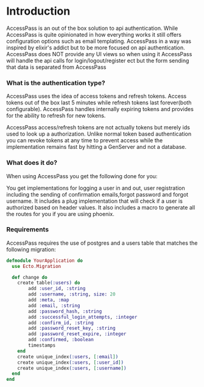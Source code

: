 # Introduction
AccessPass is an out of the box solution to api authentication. While AccessPass is quite opinionated in how everything works it still offers configuration options such as email templating. AccessPass in a way was inspired by elixir's addict but to be more focused on api authentication. AccessPass does NOT provide any UI views so when using it AccessPass will handle the api calls for login/logout/register ect but the form sending that data is separated from AccessPass

### What is the authentication type?
AccessPass uses the idea of access tokens and refresh tokens. Access tokens out of the box last 5 minutes while refresh tokens last forever(both configurable). AccessPass handles internally expiring tokens and provides for the ability to refresh for new tokens.

AccessPass access/refresh tokens are not actually tokens but merely ids used to look up a authorization. Unlike normal token based authentication you can revoke tokens at any time to prevent access while the implementation remains fast by hitting a GenServer and not a database. 

### What does it do?
When using AccessPass you get the following done for you:

You get implementations for logging a user in and out, user registration including the sending of confirmation emails,forgot password and forgot username. It includes a plug implementation that will check if a user is authorized based on header values. It also includes a macro to generate all the routes for you if you are using phoenix.


### Requirements

AccessPass requires the use of postgres and a users table that matches the following migration:

```elixir
defmodule YourApplication do
  use Ecto.Migration

  def change do
  	create table(:users) do
  		add :user_id, :string
  		add :username, :string, size: 20
  		add :meta, :map
  		add :email, :string
  		add :password_hash, :string
  	    add :successful_login_attempts, :integer
        add :confirm_id, :string
        add :password_reset_key, :string
        add :password_reset_expire, :integer
        add :confirmed, :boolean
  		timestamps
  	end
    create unique_index(:users, [:email])
    create unique_index(:users, [:user_id])
    create unique_index(:users, [:username])
  end
end
```